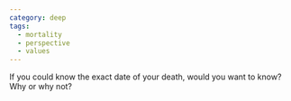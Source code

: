 ```yaml
---
category: deep
tags:
  - mortality
  - perspective
  - values
---
```


If you could know the exact date of your death, would you want to know? Why or why not?
